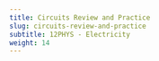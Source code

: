 ```yaml
---
title: Circuits Review and Practice
slug: circuits-review-and-practice
subtitle: 12PHYS - Electricity
weight: 14
---
```



